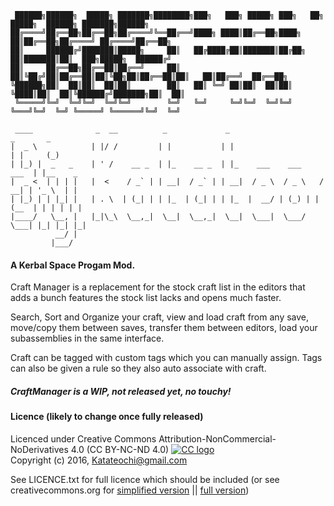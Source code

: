      ██████╗██████╗  █████╗ ███████╗████████╗███╗   ███╗ █████╗ ███╗   ██╗ █████╗  ██████╗ ███████╗██████╗ 
    ██╔════╝██╔══██╗██╔══██╗██╔════╝╚══██╔══╝████╗ ████║██╔══██╗████╗  ██║██╔══██╗██╔════╝ ██╔════╝██╔══██╗
    ██║     ██████╔╝███████║█████╗     ██║   ██╔████╔██║███████║██╔██╗ ██║███████║██║  ███╗█████╗  ██████╔╝
    ██║     ██╔══██╗██╔══██║██╔══╝     ██║   ██║╚██╔╝██║██╔══██║██║╚██╗██║██╔══██║██║   ██║██╔══╝  ██╔══██╗
    ╚██████╗██║  ██║██║  ██║██║        ██║   ██║ ╚═╝ ██║██║  ██║██║ ╚████║██║  ██║╚██████╔╝███████╗██║  ██║
     ╚═════╝╚═╝  ╚═╝╚═╝  ╚═╝╚═╝        ╚═╝   ╚═╝     ╚═╝╚═╝  ╚═╝╚═╝  ╚═══╝╚═╝  ╚═╝ ╚═════╝ ╚══════╝╚═╝  ╚═╝
                                                                                                       
     ____              _  __          _             _                           _       _ 
    |  _ \            | |/ /         | |           | |                         | |     (_)
    | |_) |  _   _    | ' /    __ _  | |_    __ _  | |_    ___    ___     ___  | |__    _ 
    |  _ <  | | | |   |  <    / _` | | __|  / _` | | __|  / _ \  / _ \   / __| | '_ \  | |
    | |_) | | |_| |   | . \  | (_| | | |_  | (_| | | |_  |  __/ | (_) | | (__  | | | | | |
    |____/   \__, |   |_|\_\  \__,_|  \__|  \__,_|  \__|  \___|  \___/   \___| |_| |_| |_|
              __/ |                                                                       
             |___/                                                                      
 
#### A Kerbal Space Progam Mod.    
Craft Manager is a replacement for the stock craft list in the editors that adds a bunch features the stock list lacks and opens much faster.  

Search, Sort and Organize your craft, view and load craft from any save, move/copy them between saves, transfer them between editors, load your subassemblies in the same interface.

Craft can be tagged with custom tags which you can manually assign. Tags can also be given a rule so they also auto associate with craft.

##### CraftManager is a WIP, not released yet, no touchy!


#### Licence (likely to change once fully released)
Licenced under Creative Commons Attribution-NonCommercial-NoDerivatives 4.0 (CC BY-NC-ND 4.0) [![CC logo](https://i.creativecommons.org/l/by-nc-nd/4.0/88x31.png "CC BY-NC-ND 4.0")](https://creativecommons.org/licenses/by-nc-nd/4.0/)    
Copyright (c) 2016, <Katateochi@gmail.com>    

See LICENCE.txt for full licence which should be included (or see creativecommons.org for [simplified version](https://creativecommons.org/licenses/by-nc-nd/4.0/) || [full version](https://creativecommons.org/licenses/by-nc-nd/4.0/legalcode))
 
